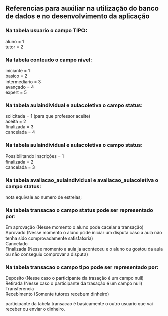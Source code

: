 
## Referencias para auxiliar na utilização do banco de dados e no desenvolvimento da aplicação

### Na tabela usuario o campo TIPO:
aluno = 1
<br>tutor = 2

### Na tabela conteudo o campo nivel:

iniciante = 1
<br>basico = 2
<br>intermediario = 3
<br>avançado = 4
<br>expert = 5

### Na tabela aulaindividual e aulacoletiva o campo status:

solicitada = 1 (para que professor aceite)
<br>aceita = 2
<br>finalizada = 3
<br>cancelada = 4

### Na tabela aulaindividual e aulacoletiva o campo status:

Possibilitando inscrições = 1
<br>finalizada = 2
<br>cancelada = 3

### Na tabela avaliacao_aulaindividual e avaliacao_aulacoletiva o campo status:

nota equivale ao numero de estrelas;

### Na tabela transacao o campo status pode ser representado por:

Em aprovação (Nesse momento o aluno pode cacelar a transação)
<br>Aprovado (Nesse momento o aluno pode iniciar um disputa caso a aula não tenha sido comprovadamente satisfatoria)
<br>Cancelado
<br>Finalizada (Nesse momento a aula ja aconteceu e o aluno ou gostou da aula ou não conseguiu comprovar a disputa)

### Na tabela transacao o campo tipo pode ser representado por:

Deposito (Nesse caso o participante da trasação é um campo null)
<br>Retirada (Nesse caso o participante da trasação é um campo null)
<br>Transferencia
<br>Recebimento (Somente tutores recebem dinheiro)

participante da tabela transacao é basicamente o outro usuario que vai receber ou enviar o dinheiro.
